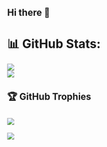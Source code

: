 ## Hi there 👋

<!--
**ajitsahoo97/ajitsahoo97** is a ✨ _special_ ✨ repository because its `README.md` (this file) appears on your GitHub profile.

Here are some ideas to get you started:

- 🔭 I’m currently working on ...
- 🌱 I’m currently learning ...
- 👯 I’m looking to collaborate on ...
- 🤔 I’m looking for help with ...
- 💬 Ask me about ...
- 📫 How to reach me: ...
- 😄 Pronouns: ...
- ⚡ Fun fact: ...
-->
# :bar_chart: GitHub Stats:
![](https://github-readme-stats.vercel.app/api?username=ajitsahoo97&theme=dark&hide_border=false&include_all_commits=true&count_private=true)<br/>
![](https://github-readme-streak-stats.herokuapp.com/?user=ajitsahoo97&theme=dark&hide_border=false)<br/>
## :trophy: GitHub Trophies
![](https://github-profile-trophy.vercel.app/?username=ajitsahoo97&theme=radical&no-frame=false&no-bg=true&margin-w=4)
---
[![](https://visitcount.itsvg.in/api?id=ajitsahoo97&icon=0&color=0)](https://visitcount.itsvg.in)
<!-- Proudly created with GPRM ( https://gprm.itsvg.in ) -->
